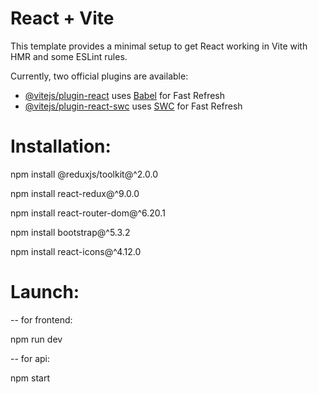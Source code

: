 # React + Vite

This template provides a minimal setup to get React working in Vite with HMR and some ESLint rules.

Currently, two official plugins are available:

- [@vitejs/plugin-react](https://github.com/vitejs/vite-plugin-react/blob/main/packages/plugin-react/README.md) uses [Babel](https://babeljs.io/) for Fast Refresh
- [@vitejs/plugin-react-swc](https://github.com/vitejs/vite-plugin-react-swc) uses [SWC](https://swc.rs/) for Fast Refresh

# Installation:

npm install @reduxjs/toolkit@^2.0.0

npm install react-redux@^9.0.0

npm install react-router-dom@^6.20.1

npm install bootstrap@^5.3.2

npm install react-icons@^4.12.0

# Launch:

-- for frontend:

npm run dev

-- for api:

npm start
